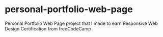 # personal-portfolio-web-page
Personal Portfolio Web Page project that I made to earn Responsive Web Design Certification from freeCodeCamp
